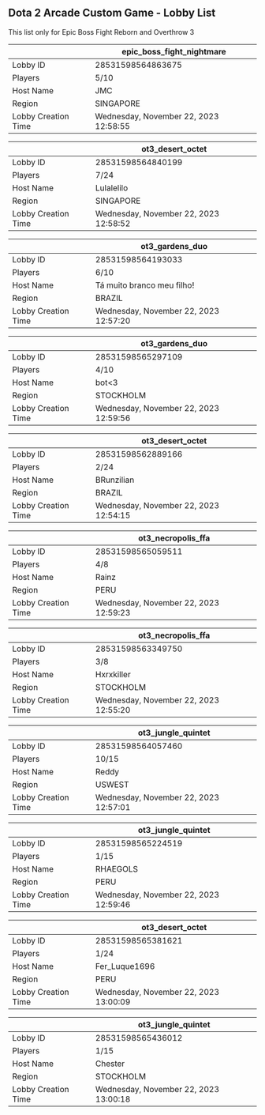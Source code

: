 ## Dota 2 Arcade Custom Game - Lobby List

This list only for Epic Boss Fight Reborn and Overthrow 3

|  | epic_boss_fight_nightmare |
| ------ | ------ |
| Lobby ID | 28531598564863675 |
| Players | 5/10 |
| Host Name | JMC |
| Region | SINGAPORE |
| Lobby Creation Time | Wednesday, November 22, 2023 12:58:55 |


|  | ot3_desert_octet |
| ------ | ------ |
| Lobby ID | 28531598564840199 |
| Players | 7/24 |
| Host Name | Lulalelilo |
| Region | SINGAPORE |
| Lobby Creation Time | Wednesday, November 22, 2023 12:58:52 |


|  | ot3_gardens_duo |
| ------ | ------ |
| Lobby ID | 28531598564193033 |
| Players | 6/10 |
| Host Name | Tá muito branco meu filho! |
| Region | BRAZIL |
| Lobby Creation Time | Wednesday, November 22, 2023 12:57:20 |


|  | ot3_gardens_duo |
| ------ | ------ |
| Lobby ID | 28531598565297109 |
| Players | 4/10 |
| Host Name | bot<3 |
| Region | STOCKHOLM |
| Lobby Creation Time | Wednesday, November 22, 2023 12:59:56 |


|  | ot3_desert_octet |
| ------ | ------ |
| Lobby ID | 28531598562889166 |
| Players | 2/24 |
| Host Name | BRunzilian |
| Region | BRAZIL |
| Lobby Creation Time | Wednesday, November 22, 2023 12:54:15 |


|  | ot3_necropolis_ffa |
| ------ | ------ |
| Lobby ID | 28531598565059511 |
| Players | 4/8 |
| Host Name | Rainz |
| Region | PERU |
| Lobby Creation Time | Wednesday, November 22, 2023 12:59:23 |


|  | ot3_necropolis_ffa |
| ------ | ------ |
| Lobby ID | 28531598563349750 |
| Players | 3/8 |
| Host Name | Hxrxkiller |
| Region | STOCKHOLM |
| Lobby Creation Time | Wednesday, November 22, 2023 12:55:20 |


|  | ot3_jungle_quintet |
| ------ | ------ |
| Lobby ID | 28531598564057460 |
| Players | 10/15 |
| Host Name | Reddy |
| Region | USWEST |
| Lobby Creation Time | Wednesday, November 22, 2023 12:57:01 |


|  | ot3_jungle_quintet |
| ------ | ------ |
| Lobby ID | 28531598565224519 |
| Players | 1/15 |
| Host Name | RHAEGOLS |
| Region | PERU |
| Lobby Creation Time | Wednesday, November 22, 2023 12:59:46 |


|  | ot3_desert_octet |
| ------ | ------ |
| Lobby ID | 28531598565381621 |
| Players | 1/24 |
| Host Name | Fer_Luque1696 |
| Region | PERU |
| Lobby Creation Time | Wednesday, November 22, 2023 13:00:09 |


|  | ot3_jungle_quintet |
| ------ | ------ |
| Lobby ID | 28531598565436012 |
| Players | 1/15 |
| Host Name | Chester |
| Region | STOCKHOLM |
| Lobby Creation Time | Wednesday, November 22, 2023 13:00:18 |


